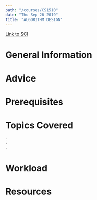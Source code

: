 ```yaml
---
path: "/courses/CS1510"
date: "Thu Sep 26 2019"
title: "ALGORITHM DESIGN"
---
```

[Link to SCI]("http://courses.sci.pitt.edu/courses/courses/view/CS-1510")

# General Information

# Advice


# Prerequisites
<!-- PREREQ_REPLACEMENT (Do not remove) -->

<!-- END PREREQ_REPLACEMENT (Do not remove) -->
# Topics Covered
	- 
	-
	-
# Workload

<!-- TESTIMONIALS
# Testimonials
This gets replaced with Gatsby, its
data comes from Google Sheets for easier
editing!
-->

# Resources
